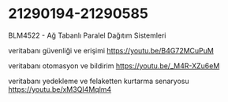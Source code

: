 # 21290194-21290585

BLM4522 - Ağ Tabanlı Paralel Dağıtım Sistemleri

veritabanı güvenliği ve erişimi
https://youtu.be/B4G72MCuPuM

veritabanı otomasyon ve bildirim
https://youtu.be/_M4R-XZu6eM

veritabanı yedekleme ve felaketten kurtarma senaryosu
https://youtu.be/xM3QI4Mqlm4
